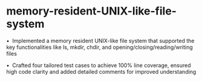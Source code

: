 # memory-resident-UNIX-like-file-system
•  Implemented a memory resident UNIX-like file system that supported the key functionalities like ls, mkdir, chdir, and opening/closing/reading/writing files

•  Crafted four tailored test cases to achieve 100% line coverage, ensured high code clarity and added detailed comments for improved understanding
